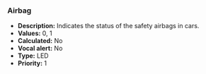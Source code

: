 ### Airbag

- **Description:** Indicates the status of the safety airbags in cars.
- **Values:** 0, 1
- **Calculated:** No
- **Vocal alert:** No
- **Type:** LED
- **Priority:** 1
